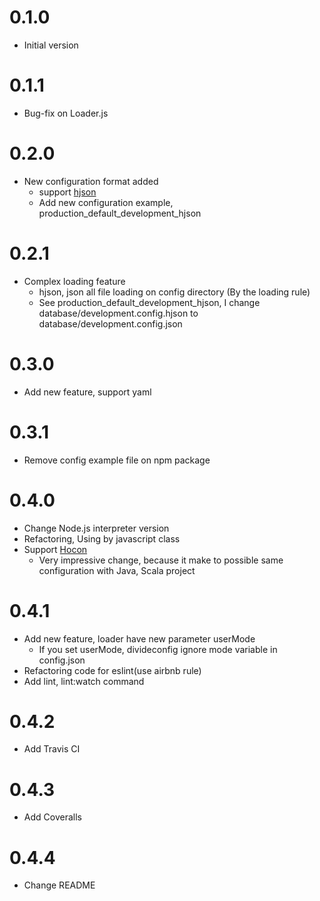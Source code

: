 # 0.1.0
* Initial version

# 0.1.1
* Bug-fix on Loader.js

# 0.2.0
* New configuration format added
  * support [hjson](https://hjson.org/)
  * Add new configuration example, production_default_development_hjson

# 0.2.1
* Complex loading feature
  * hjson, json all file loading on config directory (By the loading rule)
  * See production_default_development_hjson, I change database/development.config.hjson to database/development.config.json
   
# 0.3.0
* Add new feature, support yaml

# 0.3.1
* Remove config example file on npm package

# 0.4.0
* Change Node.js interpreter version
* Refactoring, Using by javascript class
* Support [Hocon](https://github.com/typesafehub/config)
  * Very impressive change, because it make to possible same configuration with Java, Scala project 
  
# 0.4.1
* Add new feature, loader have new parameter userMode
  * If you set userMode, divideconfig ignore mode variable in config.json
* Refactoring code for eslint(use airbnb rule)
* Add lint, lint:watch command

# 0.4.2
* Add Travis CI

# 0.4.3
* Add Coveralls

# 0.4.4
* Change README
